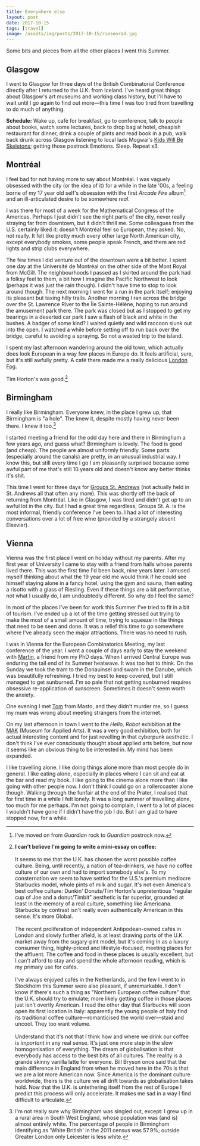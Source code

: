 ```yaml
---
title: Everywhere else
layout: post
date: 2017-10-15
tags: [travel]
image: /assets/img/posts/2017-10-15/riesenrad.jpg
---
```


Some bits and pieces from all the other places I went this Summer.

## Glasgow
I went to Glasgow for three days of the British Combinatorial Conference directly after I returned to the U.K. from Iceland. I've heard great things about Glasgow's art museums and working class history, but I'll have to wait until I go again to find out more&mdash;this time I was too tired from travelling to do much of anything.

**Schedule:** Wake up, caf&eacute; for breakfast, go to conference, talk to people about books, watch some lectures, back to drop bag at hotel, cheapish restaurant for dinner, drink a couple of pints and read book in a pub, walk back drunk across Glasgow listening to local lads Mogwai's [Kids Will Be Skeletons](https://www.youtube.com/watch?v=KX8ebGCzGeo); getting those postrock Emotions. Sleep. Repeat x3.

## Montr&eacute;al
I feel bad for not having more to say about Montr&eacute;al. I was vaguely obsessed with the city (or the idea of it) for a while in the late '00s, a feeling borne of my 17 year old self's obsession with the first *Arcade Fire* album[^1] and an ill-articulated desire to be somewhere *real*.

I was there for most of a week for the Mathematical Congress of the Americas. Perhaps I just didn't see the right parts of the city, never really straying far from  downtown, but it didn't thrill me. Some colleagues from the U.S. certainly liked it: doesn't Montr&eacute;al feel so European, they asked. No, not really. It felt like pretty much every other large North American city, except everybody smokes, some people speak French, and there are red lights and strip clubs everywhere.

The few times I did venture out of the downtown were a bit better. I spent one day at the Université de Montr&eacute;al on the other side of the Mont Royal from McGill. The neighbourhoods I passed as I skirted around the park had a folksy feel to them, a bit how I imagine the Pacific Northwest to look (perhaps it was just the rain though). I didn't have time to stop to look around though. The next morning I went for a run in the park itself; enjoying its pleasant but taxing hilly trails. Another morning I ran across the bridge over the St. Lawrence River to the Île Sainte-Hélène, hoping to run around the amusement park there. The park was closed but as I stopped to get my bearings in a deserted car park I saw a flash of black and white in the bushes. A badger of some kind? I waited quietly and wild raccoon slunk out into the open. I watched a while before setting off to run back over the bridge, careful to avoiding a spraying. So not a wasted trip to the island.

I spent my last afternoon wandering around the old town, which actually does look European in a way few places in Europe do. It feels artificial, sure, but it's still awfully pretty. A caf&eacute; there made me a really delicious [London Fog](https://en.wikibooks.org/wiki/Cookbook:London_Fog).

Tim Horton's was good.[^2]

## Birmingham

I really like Birmingham. Everyone knew, in the place I grew up, that Birmingham is "a hole". The knew it, despite mostly having never been there. I knew it too.[^3]

I started meeting a friend for the odd day here and there in Birmingham a few years ago, and guess what? Birmingham is lovely. The food is good (and cheap). The people are almost uniformly friendly. Some parts (especially around the canals) are pretty, in an unusual industrial way. I know this, but still every time I go I am pleasantly surprised because some awful part of me that's still 10 years old and doesn't know any better thinks it's shit.

This time I went for three days for [Groups St. Andrews](http://www.groupsstandrews.org/) (not actually held in St. Andrews all that often any more). This was shortly off the back of returning from Montr&eacute;al. Like in Glasgow, I was tired and didn't get up to an awful lot in the city. But I had a great time regardless; Groups St. A. is the most informal, friendly conference I've been to. I had a lot of interesting conversations over a lot of free wine (provided by a strangely absent Elsevier).

## Vienna

Vienna was the first place I went on holiday without my parents. After my first year of University I came to stay with a friend from halls whose parents lived there. This was the first time I'd been back, nine years later. I amused myself thinking about what the 19 year old me would think if he could see himself staying alone in a fancy hotel, using the gym and sauna, then eating a risotto with a glass of Riesling. Even if these things are a bit performative, not what I usually do, I am undoubtedly different. So why do I feel the same?

In most of the places I've been for work this Summer I've tried to fit in a bit of tourism. I've ended up a lot of the time getting stressed out trying to make the most of a small amount of time, trying to squeeze in the things that need to be seen and done. It was a relief this time to go somewhere where I've already seen the major attractions. There was no need to rush.

I was in Vienna for the European Combinatorics Meeting, my last conference of the year. I went a couple of days early to stay the weekend with [Martin](http://www.mat.univie.ac.at/~finnsell/), a friend from my PhD days. When I arrived Central Europe was enduring the tail end of its Summer heatwave. It was too hot to think. On the Sunday we took the tram to the Donauinsel and swam in the Danube, which was beautifully refreshing. I tried my best to keep covered, but I still managed to get sunburned. I'm so pale that not getting sunburned requires obsessive re-application of sunscreen. Sometimes it doesn't seem worth the anxiety.

One evening I met [Tom](https://slime.global/@tom) from Masto, and they didn't murder me, so I guess my mum was wrong about meeting strangers from the internet.

On my last afternoon in town I went to the *Hello, Robot* exhibition at the [MAK](https://www.wien.info/en/sightseeing/museums-exhibitions/top/mak) (Museum for Applied Arts). It was a very good exhibition, both for actual interesting content and for just revelling in that cyberpunk aesthetic. I don't think I've ever consciously thought about applied arts before, but now it seems like an obvious thing to be interested in. My mind has been expanded.

I like travelling alone. I like doing things alone more than most people do in general. I like eating alone, especially in places where I can sit and eat at the bar and read my book. I like going to the cinema alone more than I like going with other people now. I don't think I could go on a rollercoaster alone though. Walking through the funfair at the end of the Prater, I realised that for first time in a while I felt lonely. It was a long summer of travelling alone, too much for me perhaps. I'm not going to complain, I went to a lot of places I wouldn't have gone if I didn't have the job I do. But I am glad to have stopped now, for a while.

[^1]: I've moved on from *Guardian* rock to *Guardian* postrock now.
[^2]: **I can't believe I'm going to write a mini-essay on coffee:**<br><br>It seems to me that the U.K. has chosen the worst possible coffee culture. Being, until recently, a nation of tea-drinkers, we have no coffee culture of our own and had to import somebody else's. To my consternation we seem to have settled for the U.S.'s premium mediocre Starbucks model, whole pints of milk and sugar. It's not even America's best coffee culture: Dunkin' Donuts/Tim Horton's unpretentious "regular cup of Joe and a donut/Timbit" aesthetic is far superior, grounded at least in the memory of a real culture, something like Americana. Starbucks by contrast isn't really even authentically American in this sense. It's more Global.<br><br>The recent proliferation of independent Antipodean-owned caf&eacute;s in London and slowly further afield, is at least drawing parts of the U.K. market away from the sugary-pint model, but it's coming in as a luxury consumer thing, highly-priced and lifestyle-focused, meeting places for the affluent. The coffee and food in these places is usually excellent, but I can't afford to stay and spend the whole afternoon reading, which is my primary use for caf&eacute;s.<br><br>I've always enjoyed caf&eacute;s in the Netherlands, and the few I went to in Stockholm this Summer were also pleasant, if unremarkable. I don't know if there's such a thing as "Northern European coffee culture" that the U.K. should try to emulate; more likely getting coffee in those places just isn't overtly American. I read the other day that Starbucks will soon open its first location in Italy: apparently the young people of Italy find its traditional coffee culture&mdash;romanticised the world over&mdash;staid and uncool. They too want volume.<br><br>Understand that it's not that I think how and where we drink our coffee is *important* in any real sense. It's just one more step in the slow homogenisation of everything. The dream of globalisation is that everybody has access to the best bits of all cultures. The reality is a grande skinny vanilla latte for everyone. Bill Bryson once said that the main difference in England from when he moved here in the 70s is that we are a lot more American now. Since America is the dominant culture worldwide, theirs is the culture we all drift towards as globalisation takes hold. Now that the U.K. is untethering itself from the rest of Europe I predict this process will only accelerate. It makes me sad in a way I find difficult to articulate.

[^3]: I'm not really sure why Birmingham was singled out, except: I grew up in a rural area in South West England, whose population was (and is) almost entirely white. The percentage of people in Birmingham identifying as 'White British' in the 2011 census was 57.9%; outside Greater London only Leicester is less white.

